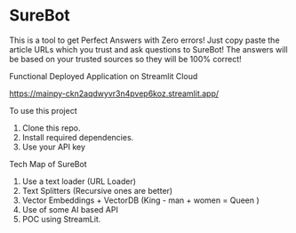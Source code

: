 # SureBot
This is a tool to get Perfect Answers with Zero errors! Just copy paste the article URLs which you trust and ask questions to SureBot! The answers will be based on your trusted sources so they will be 100% correct!

Functional Deployed Application on Streamlit Cloud

https://mainpy-ckn2aqdwyvr3n4pvep6koz.streamlit.app/

To use this project
1. Clone this repo.
2. Install required dependencies.
3. Use your API key

Tech Map of SureBot
1. Use a text loader (URL Loader)
2. Text Splitters (Recursive ones are better)
3. Vector Embeddings + VectorDB (King - man + women = Queen )
4. Use of some AI based API
5. POC using StreamLit.


